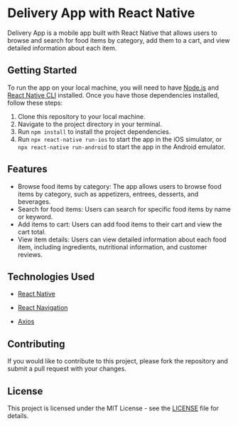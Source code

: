 # Delivery App with React Native

Delivery App is a mobile app built with React Native that allows users to browse and search for food items by category, add them to a cart, and view detailed information about each item. 

## Getting Started

To run the app on your local machine, you will need to have [Node.js](https://nodejs.org/en/) and [React Native CLI](https://reactnative.dev/docs/environment-setup) installed. Once you have those dependencies installed, follow these steps:

1. Clone this repository to your local machine.
2. Navigate to the project directory in your terminal.
3. Run `npm install` to install the project dependencies.
4. Run `npx react-native run-ios` to start the app in the iOS simulator, or `npx react-native run-android` to start the app in the Android emulator.

## Features

- Browse food items by category: The app allows users to browse food items by category, such as appetizers, entrees, desserts, and beverages. 
- Search for food items: Users can search for specific food items by name or keyword.
- Add items to cart: Users can add food items to their cart and view the cart total.
- View item details: Users can view detailed information about each food item, including ingredients, nutritional information, and customer reviews.

## Technologies Used

- [React Native](https://reactnative.dev/)
- [React Navigation](https://reactnavigation.org/)

- [Axios](https://axios-http.com/)


## Contributing

If you would like to contribute to this project, please fork the repository and submit a pull request with your changes. 

## License

This project is licensed under the MIT License - see the [LICENSE](LICENSE) file for details.
